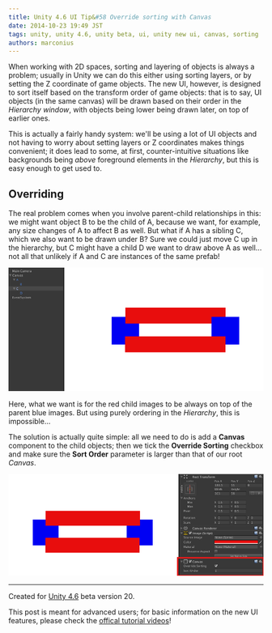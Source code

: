 ```yaml
---
title: Unity 4.6 UI Tip&#58 Override sorting with Canvas
date: 2014-10-23 19:49 JST
tags: unity, unity 4.6, unity beta, ui, unity new ui, canvas, sorting
authors: marconius
---
```


When working with 2D spaces, sorting and layering of objects is always a problem; usually in Unity we can do this either using sorting layers, or by setting the Z coordinate of game objects. The new UI, however, is designed to sort itself based on the transform order of game objects: that is to say, UI objects (in the same canvas) will be drawn based on their order in the *Hierarchy window*, with objects being lower being drawn later, on top of earlier ones.

This is actually a fairly handy system: we'll be using a lot of UI objects and not having to worry about setting layers or Z coordinates makes things convenient; it does lead to some, at first, counter-intuitive situations like backgrounds being *above* foreground elements in the *Hierarchy*, but this is easy enough to get used to.

## Overriding

The real problem comes when you involve parent-child relationships in this: we might want object B to be the child of A, because we want, for example, any size changes of A to affect B as well. But what if A has a sibling C, which we also want to be drawn under B? Sure we could just move C up in the hierarchy, but C might have a child D we want to draw above A as well... not all that unlikely if A and C are instances of the same prefab!

![canvas1](/static/images/2014/10/UnityUI/canvas1.png)

Here, what we want is for the red child images to be always on top of the parent blue images. But using purely ordering in the *Hierarchy*, this is impossible...

The solution is actually quite simple: all we need to do is add a **Canvas** component to the child objects; then we tick the **Override Sorting** checkbox and make sure the **Sort Order** parameter is larger than that of our root *Canvas*.

![canvas2](/static/images/2014/10/UnityUI/canvas2.png)

-----

Created for [Unity 4.6](http://unity3d.com/unity/beta/4.6) beta version 20.

This post is meant for advanced users; for basic information on the new UI features, please check the [offical tutorial videos](http://unity3d.com/learn/tutorials/modules/beginner/ui)!
